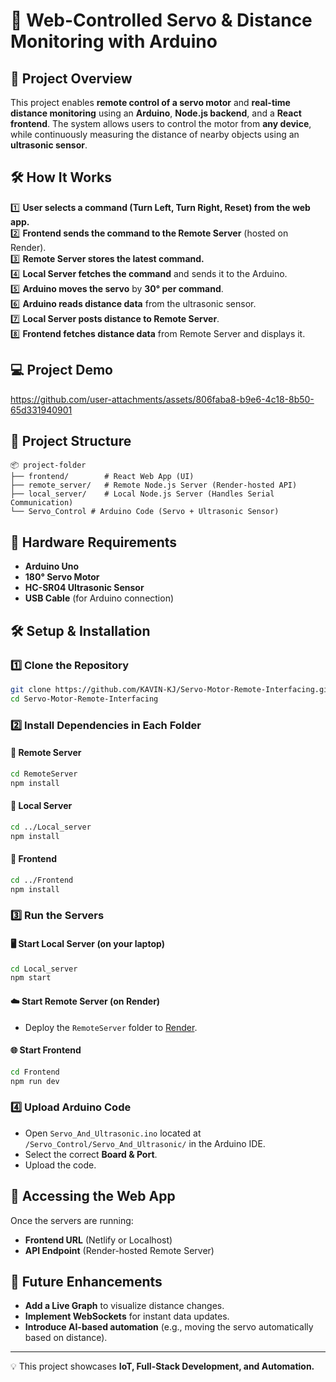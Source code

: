 # 🚀 Web-Controlled Servo & Distance Monitoring with Arduino

## 📌 Project Overview
This project enables **remote control of a servo motor** and **real-time distance monitoring** using an **Arduino**, **Node.js backend**, and a **React frontend**. The system allows users to control the motor from **any device**, while continuously measuring the distance of nearby objects using an **ultrasonic sensor**.

## 🛠️ How It Works
1️⃣ **User selects a command (Turn Left, Turn Right, Reset) from the web app.**  
2️⃣ **Frontend sends the command to the Remote Server** (hosted on Render).  
3️⃣ **Remote Server stores the latest command.**  
4️⃣ **Local Server fetches the command** and sends it to the Arduino.  
5️⃣ **Arduino moves the servo** by **30° per command**.  
6️⃣ **Arduino reads distance data** from the ultrasonic sensor.  
7️⃣ **Local Server posts distance to Remote Server**.  
8️⃣ **Frontend fetches distance data** from Remote Server and displays it.
## 💻 Project Demo 
https://github.com/user-attachments/assets/806faba8-b9e6-4c18-8b50-65d331940901

## 📁 Project Structure
```
📦 project-folder
├── frontend/        # React Web App (UI)
├── remote_server/   # Remote Node.js Server (Render-hosted API)
├── local_server/    # Local Node.js Server (Handles Serial Communication)
└── Servo_Control # Arduino Code (Servo + Ultrasonic Sensor)
```

## 🔌 Hardware Requirements
- **Arduino Uno**
- **180° Servo Motor**
- **HC-SR04 Ultrasonic Sensor**
- **USB Cable** (for Arduino connection)

## 🛠️ Setup & Installation
### 1️⃣ **Clone the Repository**
```sh
git clone https://github.com/KAVIN-KJ/Servo-Motor-Remote-Interfacing.git
cd Servo-Motor-Remote-Interfacing

```

### 2️⃣ **Install Dependencies in Each Folder**
#### 🔹 Remote Server
```sh
cd RemoteServer
npm install
```
#### 🔹 Local Server



```sh
cd ../Local_server
npm install
```
#### 🔹 Frontend
```sh
cd ../Frontend
npm install
```

### 3️⃣ **Run the Servers**
#### 🖥️ Start Local Server (on your laptop)
```sh
cd Local_server
npm start
```
#### ☁️ Start Remote Server (on Render)
- Deploy the `RemoteServer` folder to [Render](https://render.com/).

#### 🌐 Start Frontend
```sh
cd Frontend
npm run dev
```

### 4️⃣ **Upload Arduino Code**
- Open `Servo_And_Ultrasonic.ino` located at `/Servo_Control/Servo_And_Ultrasonic/` in the Arduino IDE.
- Select the correct **Board & Port**.
- Upload the code.

## 📡 Accessing the Web App
Once the servers are running:
- **Frontend URL** (Netlify or Localhost)
- **API Endpoint** (Render-hosted Remote Server)

## 🔮 Future Enhancements
- **Add a Live Graph** to visualize distance changes.
- **Implement WebSockets** for instant data updates.
- **Introduce AI-based automation** (e.g., moving the servo automatically based on distance).

---

💡 This project showcases **IoT, Full-Stack Development, and Automation.**

